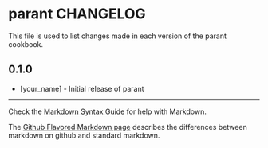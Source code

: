 # parant CHANGELOG

This file is used to list changes made in each version of the parant cookbook.

## 0.1.0
- [your_name] - Initial release of parant

- - -
Check the [Markdown Syntax Guide](http://daringfireball.net/projects/markdown/syntax) for help with Markdown.

The [Github Flavored Markdown page](http://github.github.com/github-flavored-markdown/) describes the differences between markdown on github and standard markdown.
